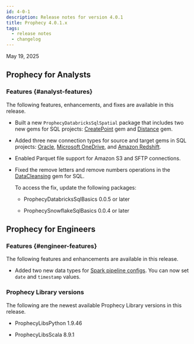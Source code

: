```yaml
---
id: 4-0-1
description: Release notes for version 4.0.1
title: Prophecy 4.0.1.x
tags:
  - release notes
  - changelog
---
```


May 19, 2025

## Prophecy for Analysts

### Features {#analyst-features}

The following features, enhancements, and fixes are available in this release.

- Built a new `ProphecyDatabricksSqlSpatial` package that includes two new gems for SQL projects: [CreatePoint](/analysts/create-point) gem and [Distance](/analysts/distance) gem.

- Added three new connection types for source and target gems in SQL projects: [Oracle](docs/administration/fabrics/prophecy-fabrics/connections/oracle.md), [Microsoft OneDrive](docs/administration/fabrics/prophecy-fabrics/connections/onedrive.md), and [Amazon Redshift](docs/administration/fabrics/prophecy-fabrics/connections/redshift.md).

- Enabled Parquet file support for Amazon S3 and SFTP connections.

- Fixed the remove letters and remove numbers operations in the [DataCleansing](/analysts/data-cleansing) gem for SQL.

  To access the fix, update the following packages:

  - ProphecyDatabricksSqlBasics 0.0.5 or later

  - ProphecySnowflakeSqlBasics 0.0.4 or later

## Prophecy for Engineers

### Features {#engineer-features}

The following features and enhancements are available in this release.

- Added two new data types for [Spark pipeline configs](/engineers/configurations). You can now set `date` and `timestamp` values.

### Prophecy Library versions

The following are the newest available Prophecy Library versions in this release.

- ProphecyLibsPython 1.9.46

- ProphecyLibsScala 8.9.1
